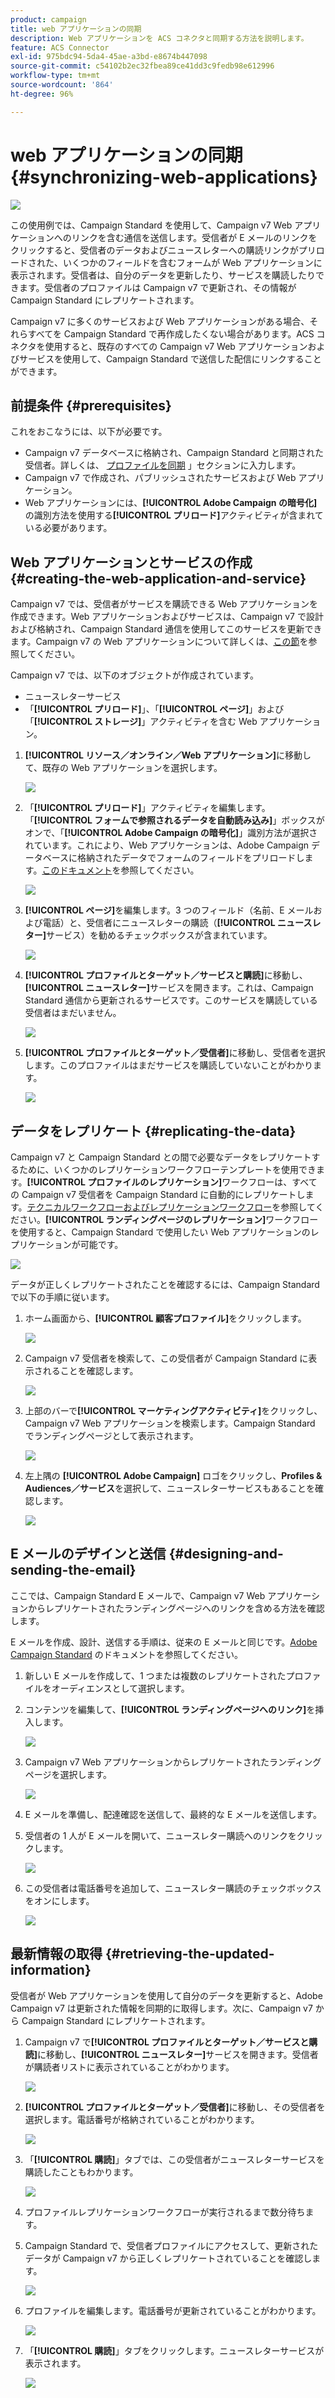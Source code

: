 ```yaml
---
product: campaign
title: web アプリケーションの同期
description: Web アプリケーションを ACS コネクタと同期する方法を説明します。
feature: ACS Connector
exl-id: 975bdc94-5da4-45ae-a3bd-e8674b447098
source-git-commit: c54102b2ec32fbea89ce41dd3c9fedb98e612996
workflow-type: tm+mt
source-wordcount: '864'
ht-degree: 96%

---
```


# web アプリケーションの同期{#synchronizing-web-applications}

![](../../assets/v7-only.svg)

この使用例では、Campaign Standard を使用して、Campaign v7 Web アプリケーションへのリンクを含む通信を送信します。受信者が E メールのリンクをクリックすると、受信者のデータおよびニュースレターへの購読リンクがプリロードされた、いくつかのフィールドを含むフォームが Web アプリケーションに表示されます。受信者は、自分のデータを更新したり、サービスを購読したりできます。受信者のプロファイルは Campaign v7 で更新され、その情報が Campaign Standard にレプリケートされます。

Campaign v7 に多くのサービスおよび Web アプリケーションがある場合、それらすべてを Campaign Standard で再作成したくない場合があります。ACS コネクタを使用すると、既存のすべての Campaign v7 Web アプリケーションおよびサービスを使用して、Campaign Standard で送信した配信にリンクすることができます。

## 前提条件 {#prerequisites}

これをおこなうには、以下が必要です。

* Campaign v7 データベースに格納され、Campaign Standard と同期された受信者。詳しくは、 [プロファイルを同期](../../integrations/using/synchronizing-profiles.md) 」セクションに入力します。
* Campaign v7 で作成され、パブリッシュされたサービスおよび Web アプリケーション。
* Web アプリケーションには、**[!UICONTROL Adobe Campaign の暗号化]**&#x200B;の識別方法を使用する&#x200B;**[!UICONTROL プリロード]**&#x200B;アクティビティが含まれている必要があります。

## Web アプリケーションとサービスの作成 {#creating-the-web-application-and-service}

Campaign v7 では、受信者がサービスを購読できる Web アプリケーションを作成できます。Web アプリケーションおよびサービスは、Campaign v7 で設計および格納され、Campaign Standard 通信を使用してこのサービスを更新できます。Campaign v7 の Web アプリケーションについて詳しくは、[この節](../../web/using/adding-fields-to-a-web-form.md#subscription-checkboxes)を参照してください。

Campaign v7 では、以下のオブジェクトが作成されています。

* ニュースレターサービス
* 「**[!UICONTROL プリロード]**」、「**[!UICONTROL ページ]**」および「**[!UICONTROL ストレージ]**」アクティビティを含む Web アプリケーション。

1. **[!UICONTROL リソース／オンライン／Web アプリケーション]**&#x200B;に移動して、既存の Web アプリケーションを選択します。

   ![](assets/acs_connect_lp_2.png)

1. 「**[!UICONTROL プリロード]**」アクティビティを編集します。「**[!UICONTROL フォームで参照されるデータを自動読み込み]**」ボックスがオンで、「**[!UICONTROL Adobe Campaign の暗号化]**」識別方法が選択されています。これにより、Web アプリケーションは、Adobe Campaign データベースに格納されたデータでフォームのフィールドをプリロードします。[このドキュメント](../../web/using/publishing-a-web-form.md#pre-loading-the-form-data)を参照してください。

   ![](assets/acs_connect_lp_4.png)

1. **[!UICONTROL ページ]**&#x200B;を編集します。3 つのフィールド（名前、E メールおよび電話）と、受信者にニュースレターの購読（**[!UICONTROL ニュースレター]**&#x200B;サービス）を勧めるチェックボックスが含まれています。

   ![](assets/acs_connect_lp_3.png)

1. **[!UICONTROL プロファイルとターゲット／サービスと購読]**&#x200B;に移動し、**[!UICONTROL ニュースレター]**&#x200B;サービスを開きます。これは、Campaign Standard 通信から更新されるサービスです。このサービスを購読している受信者はまだいません。

   ![](assets/acs_connect_lp_5.png)

1. **[!UICONTROL プロファイルとターゲット／受信者]**&#x200B;に移動し、受信者を選択します。このプロファイルはまだサービスを購読していないことがわかります。

   ![](assets/acs_connect_lp_6.png)

## データをレプリケート {#replicating-the-data}

Campaign v7 と Campaign Standard との間で必要なデータをレプリケートするために、いくつかのレプリケーションワークフローテンプレートを使用できます。**[!UICONTROL プロファイルのレプリケーション]**&#x200B;ワークフローは、すべての Campaign v7 受信者を Campaign Standard に自動的にレプリケートします。[テクニカルワークフローおよびレプリケーションワークフロー](../../integrations/using/acs-connector-principles-and-data-cycle.md#technical-and-replication-workflows)を参照してください。**[!UICONTROL ランディングページのレプリケーション]**&#x200B;ワークフローを使用すると、Campaign Standard で使用したい Web アプリケーションのレプリケーションが可能です。

![](assets/acs_connect_lp_1.png)

データが正しくレプリケートされたことを確認するには、Campaign Standard で以下の手順に従います。

1. ホーム画面から、**[!UICONTROL 顧客プロファイル]**&#x200B;をクリックします。

   ![](assets/acs_connect_lp_7.png)

1. Campaign v7 受信者を検索して、この受信者が Campaign Standard に表示されることを確認します。

   ![](assets/acs_connect_lp_8.png)

1. 上部のバーで&#x200B;**[!UICONTROL マーケティングアクティビティ]**&#x200B;をクリックし、Campaign v7 Web アプリケーションを検索します。Campaign Standard でランディングページとして表示されます。

   ![](assets/acs_connect_lp_9.png)

1. 左上隅の **[!UICONTROL Adobe Campaign]** ロゴをクリックし、**Profiles &amp; Audiences／サービス**&#x200B;を選択して、ニュースレターサービスもあることを確認します。

   ![](assets/acs_connect_lp_10.png)

## E メールのデザインと送信 {#designing-and-sending-the-email}

ここでは、Campaign Standard E メールで、Campaign v7 Web アプリケーションからレプリケートされたランディングページへのリンクを含める方法を確認します。

E メールを作成、設計、送信する手順は、従来の E メールと同じです。[Adobe Campaign Standard](https://experienceleague.adobe.com/docs/campaign-standard/using/campaign-standard-home.html?lang=ja) のドキュメントを参照してください。

1. 新しい E メールを作成して、1 つまたは複数のレプリケートされたプロファイルをオーディエンスとして選択します。
1. コンテンツを編集して、**[!UICONTROL ランディングページへのリンク]**&#x200B;を挿入します。

   ![](assets/acs_connect_lp_12.png)

1. Campaign v7 Web アプリケーションからレプリケートされたランディングページを選択します。

   ![](assets/acs_connect_lp_13.png)

1. E メールを準備し、配達確認を送信して、最終的な E メールを送信します。
1. 受信者の 1 人が E メールを開いて、ニュースレター購読へのリンクをクリックします。

   ![](assets/acs_connect_lp_14.png)

1. この受信者は電話番号を追加して、ニュースレター購読のチェックボックスをオンにします。

   ![](assets/acs_connect_lp_15.png)

## 最新情報の取得 {#retrieving-the-updated-information}

受信者が Web アプリケーションを使用して自分のデータを更新すると、Adobe Campaign v7 は更新された情報を同期的に取得します。次に、Campaign v7 から Campaign Standard にレプリケートされます。

1. Campaign v7 で&#x200B;**[!UICONTROL プロファイルとターゲット／サービスと購読]**&#x200B;に移動し、**[!UICONTROL ニュースレター]**&#x200B;サービスを開きます。受信者が購読者リストに表示されていることがわかります。

   ![](assets/acs_connect_lp_16.png)

1. **[!UICONTROL プロファイルとターゲット／受信者]**&#x200B;に移動し、その受信者を選択します。電話番号が格納されていることがわかります。

   ![](assets/acs_connect_lp_17.png)

1. 「**[!UICONTROL 購読]**」タブでは、この受信者がニュースレターサービスを購読したこともわかります。

   ![](assets/acs_connect_lp_18.png)

1. プロファイルレプリケーションワークフローが実行されるまで数分待ちます。
1. Campaign Standard で、受信者プロファイルにアクセスして、更新されたデータが Campaign v7 から正しくレプリケートされていることを確認します。

   ![](assets/acs_connect_lp_19.png)

1. プロファイルを編集します。電話番号が更新されていることがわかります。

   ![](assets/acs_connect_lp_20.png)

1. 「**[!UICONTROL 購読]**」タブをクリックします。ニュースレターサービスが表示されます。

   ![](assets/acs_connect_lp_21.png)
